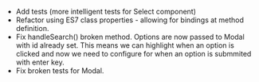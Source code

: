 * Add tests (more intelligent tests for Select component)
* Refactor using ES7 class properties - allowing for bindings at method definition.
* Fix handleSearch() broken method. Options are now passed to Modal with id already set. This means we can highlight when an option is clicked and now we need to configure for when an option is submmited with enter key.
* Fix broken tests for Modal.